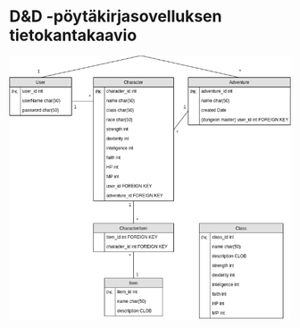 # D&D -pöytäkirjasovelluksen tietokantakaavio

![alustava tietokannan relaatiomalli](https://github.com/HegePI/tsoha-2020-projekti/blob/master/docs/pictures/init-relationmodel.png)